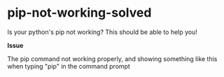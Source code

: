# pip-not-working-solved

Is your python's pip not working? This should be able to help you!

**Issue**

The pip command not working properly, and showing something like this when typing "pip" in the command prompt
